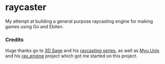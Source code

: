 # raycaster

My attempt at building a general purpose raycasting engine for making games using Go and Ebiten.

### Credits

Huge thanks go to [3D Sage](https://www.youtube.com/channel/UCjdHbo8_vh3rxQ-875XGkvw) and his [raycasting series](https://www.youtube.com/watch?v=gYRrGTC7GtA), as well as [Myu Unix](https://github.com/Myu-Unix) and his [ray_engine](https://github.com/Myu-Unix/ray_engine) project which got me started on this project.
